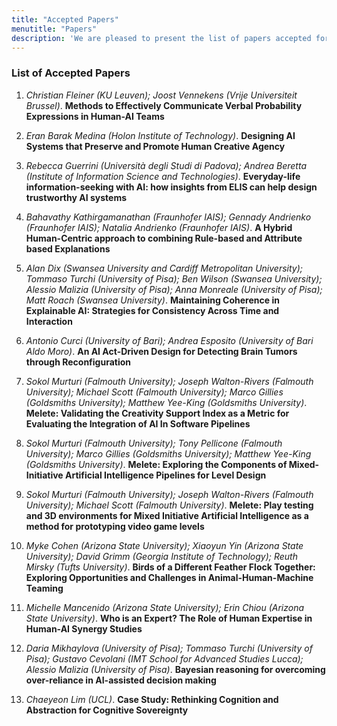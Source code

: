 ```yaml
---
title: "Accepted Papers"
menutitle: "Papers"
description: 'We are pleased to present the list of papers accepted for presentation. Each paper has been rigorously reviewed by experts in the field, and selected for its contribution to our understanding of Human-AI collaboration. Congratulations to all authors!'
---
```


### List of Accepted Papers

1. _Christian Fleiner (KU Leuven); Joost Vennekens (Vrije Universiteit Brussel)_. **Methods to Effectively Communicate Verbal Probability Expressions in Human-AI Teams**

2. _Eran Barak Medina (Holon Institute of Technology)_. **Designing AI Systems that Preserve and Promote Human Creative Agency**

3. _Rebecca Guerrini (Università degli Studi di Padova); Andrea Beretta (Institute of Information Science and Technologies)_. **Everyday-life information-seeking with AI: how insights from ELIS can help design trustworthy AI systems**

4. _Bahavathy Kathirgamanathan (Fraunhofer IAIS); Gennady Andrienko (Fraunhofer IAIS); Natalia Andrienko (Fraunhofer IAIS)_. **A Hybrid Human-Centric approach to combining Rule-based and Attribute based Explanations**

5. _Alan Dix (Swansea University and Cardiff Metropolitan University); Tommaso Turchi (University of Pisa); Ben Wilson (Swansea University); Alessio Malizia (University of Pisa); Anna Monreale (University of Pisa); Matt Roach (Swansea University)_. **Maintaining Coherence in Explainable AI: Strategies for Consistency Across Time and Interaction**

6. _Antonio Curci (University of Bari); Andrea Esposito (University of Bari Aldo Moro)_. **An AI Act-Driven Design for Detecting Brain Tumors through Reconfiguration**

7. _Sokol Murturi (Falmouth University); Joseph Walton-Rivers (Falmouth University); Michael Scott (Falmouth University); Marco Gillies (Goldsmiths University); Matthew Yee-King (Goldsmiths University)_. **Melete: Validating the Creativity Support Index as a Metric for Evaluating the Integration of AI In Software Pipelines**

8. _Sokol Murturi (Falmouth University); Tony Pellicone (Falmouth University); Marco Gillies (Goldsmiths University); Matthew Yee-King (Goldsmiths University)_. **Melete: Exploring the Components of Mixed-Initiative Artificial Intelligence Pipelines for Level Design**

9. _Sokol Murturi (Falmouth University); Joseph Walton-Rivers (Falmouth University); Michael Scott (Falmouth University)_. **Melete: Play testing and 3D environments for Mixed Initiative Artificial Intelligence as a method for prototyping video game levels**

10. _Myke Cohen (Arizona State University); Xiaoyun Yin (Arizona State University); David Grimm (Georgia Institute of Technology); Reuth Mirsky (Tufts University)_. **Birds of a Different Feather Flock Together: Exploring Opportunities and Challenges in Animal-Human-Machine Teaming**

11. _Michelle Mancenido (Arizona State University); Erin Chiou (Arizona State University)_. **Who is an Expert? The Role of Human Expertise in Human-AI Synergy Studies**

12. _Daria Mikhaylova (University of Pisa); Tommaso Turchi (University of Pisa); Gustavo Cevolani (IMT School for Advanced Studies Lucca); Alessio Malizia (University of Pisa)_. **Bayesian reasoning for overcoming over-reliance in AI-assisted decision making**

13. _Chaeyeon Lim (UCL)_. **Case Study: Rethinking Cognition and Abstraction for Cognitive Sovereignty**
